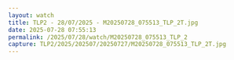```yaml
---
layout: watch
title: TLP2 - 28/07/2025 - M20250728_075513_TLP_2T.jpg
date: 2025-07-28 07:55:13
permalink: /2025/07/28/watch/M20250728_075513_TLP_2
capture: TLP2/2025/202507/20250727/M20250728_075513_TLP_2T.jpg
---
```

